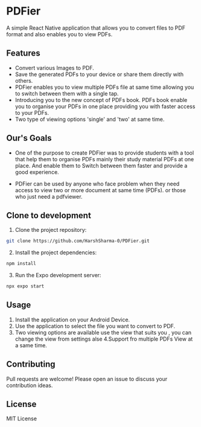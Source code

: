 # PDFier

A simple React Native application that allows you to convert files to PDF format and also enables you to view PDFs.

## Features

* Convert various Images to PDF.
* Save the generated PDFs to your device or share them directly with others.
* PDFier enables you to view multiple PDFs file at same time allowing you to switch between them with a single tap.
* Introducing you to the new concept of PDFs book.
PDFs book enable you to organise your PDFs in one place providing you with faster access to your PDFs. 
* Two type of viewing options 'single' and 'two' at same time. 

## Our's Goals

* One of the purpose to create PDFier was to provide students with a tool that help them to organise PDFs mainly their study material PDFs at one place. And enable them to Switch between them faster and provide a good experience. 

* PDFier can be used by anyone who face problem when they need access to view two or more document at same time (PDFs). or those who just need a pdfviewer.

## Clone to development

1. Clone the project repository:

```bash
git clone https://github.com/HarshSharma-0/PDFier.git
```

2. Install the project dependencies:

```bash
npm install
```

3. Run the Expo development server:

```bash
npx expo start
```

## Usage

1. Install the application on your Android Device.
2. Use the application to select the file you want to convert to PDF.
3. Two viewing options are available use the view that suits you , you can change the view from settings alse
4.Support fro multiple PDFs View at a same time.


## Contributing

Pull requests are welcome! Please open an issue to discuss your contribution ideas.

## License

MIT License